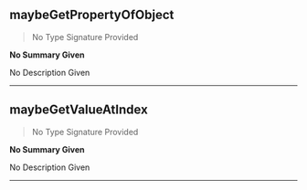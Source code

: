 
## maybeGetPropertyOfObject

> No Type Signature Provided

__No Summary Given__



No Description Given

---

## maybeGetValueAtIndex

> No Type Signature Provided

__No Summary Given__



No Description Given

---

